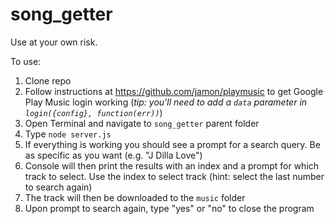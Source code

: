 # song_getter

Use at your own risk.

To use:

  1. Clone repo
  2. Follow instructions at https://github.com/jamon/playmusic to get Google Play Music login working (_tip: you'll need to add a `data` parameter in `login({config}, function(err))`_)
  2. Open Terminal and navigate to `song_getter` parent folder
  3. Type `node server.js`
  4. If everything is working you should see a prompt for a search query. Be as specific as you want (e.g. "J Dilla Love")
  5. Console will then print the results with an index and a prompt for which track to select. Use the index to select track (hint: select the last number to search again)
  6. The track will then be downloaded to the `music` folder
  7. Upon prompt to search again, type "yes" or "no" to close the program
